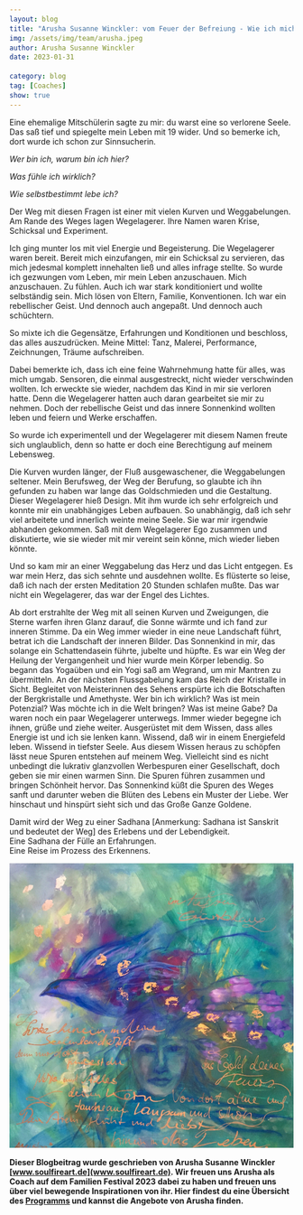 ```yaml
---
layout: blog
title: "Arusha Susanne Winckler: vom Feuer der Befreiung - Wie ich mich selber immer wieder befreite und zur Sinnsucherin wurde"
img: /assets/img/team/arusha.jpeg
author: Arusha Susanne Winckler
date: 2023-01-31

category: blog
tag: [Coaches]
show: true
---
```



Eine ehemalige Mitschülerin sagte zu mir: du warst eine so verlorene Seele. Das saß tief und spiegelte mein Leben mit 19 wider. Und so bemerke ich, dort wurde ich schon zur Sinnsucherin.

*Wer bin ich, warum bin ich hier?*

*Was fühle ich wirklich?*

*Wie selbstbestimmt lebe ich?*

Der Weg mit diesen Fragen ist einer mit vielen Kurven und Weggabelungen. Am Rande des Weges  lagen Wegelagerer. Ihre Namen waren Krise, Schicksal und Experiment.

Ich ging munter los mit viel Energie und Begeisterung. Die Wegelagerer waren bereit. Bereit mich einzufangen, mir ein Schicksal zu servieren, das mich jedesmal komplett innehalten ließ und alles infrage stellte. So wurde ich gezwungen vom Leben, mir mein Leben anzuschauen. Mich anzuschauen. Zu fühlen.
Auch ich war stark konditioniert und wollte selbständig sein. Mich lösen von Eltern, Familie, Konventionen. Ich war ein rebellischer Geist. Und dennoch auch angepaßt. Und dennoch auch schüchtern.

So mixte ich die Gegensätze, Erfahrungen und Konditionen und beschloss, das alles auszudrücken. Meine Mittel: Tanz, Malerei, Performance, Zeichnungen, Träume aufschreiben.

Dabei bemerkte ich, dass ich eine feine Wahrnehmung hatte für alles, was mich umgab. Sensoren, die einmal ausgestreckt, nicht wieder verschwinden wollten. Ich erweckte sie wieder, nachdem das Kind in mir sie verloren hatte. Denn die Wegelagerer hatten auch daran gearbeitet sie mir zu nehmen. Doch der rebellische Geist und das innere Sonnenkind wollten leben und feiern und Werke erschaffen.

So wurde ich experimentell und der Wegelagerer mit diesem Namen freute sich unglaublich, denn so hatte er doch eine Berechtigung auf meinem Lebensweg.

Die Kurven wurden länger, der Fluß ausgewaschener, die Weggabelungen seltener. Mein Berufsweg, der Weg der Berufung, so glaubte ich ihn gefunden zu haben war lange das Goldschmieden und die Gestaltung. Dieser Wegelagerer hieß Design. Mit ihm wurde ich sehr erfolgreich und konnte mir ein unabhängiges Leben aufbauen. So unabhängig, daß ich sehr viel arbeitete und innerlich weinte meine Seele. Sie war mir irgendwie abhanden gekommen. Saß mit dem Wegelagerer Ego zusammen und diskutierte, wie sie wieder mit mir vereint sein könne, mich wieder lieben könnte.

Und so kam mir an einer Weggabelung das Herz und das Licht entgegen. Es war mein Herz, das sich sehnte und ausdehnen wollte. Es flüsterte so leise, daß ich nach der ersten Meditation 20 Stunden schlafen mußte. Das war nicht ein Wegelagerer, das war der Engel des Lichtes.

Ab dort erstrahlte der Weg mit all seinen Kurven und Zweigungen, die Sterne warfen ihren Glanz darauf, die Sonne wärmte und ich fand zur inneren Stimme.
Da ein Weg immer wieder in eine neue Landschaft führt, betrat ich die Landschaft der inneren Bilder. Das Sonnenkind in mir, das solange ein Schattendasein führte, jubelte und hüpfte.
Es war ein Weg der Heilung der Vergangenheit und hier wurde mein Körper lebendig. So begann das Yogaüben und ein Yogi saß am Wegrand, um mir Mantren zu übermitteln.
An der nächsten Flussgabelung kam das Reich der Kristalle in Sicht. Begleitet von Meisterinnen des Sehens erspürte ich die Botschaften der Bergkristalle und Amethyste. Wer bin ich wirklich? Was ist mein Potenzial? Was möchte ich in die Welt bringen? Was ist meine Gabe?
Da waren noch ein paar Wegelagerer unterwegs. Immer wieder begegne ich ihnen, grüße und ziehe weiter. Ausgerüstet mit dem Wissen, dass alles Energie ist und ich sie lenken kann. Wissend, daß wir in einem Energiefeld leben. Wissend in tiefster Seele.
Aus diesem Wissen heraus zu schöpfen lässt neue Spuren entstehen auf meinem Weg. Vielleicht sind es nicht unbedingt die lukrativ glanzvollen Werbespuren einer Gesellschaft, doch geben sie mir einen warmen Sinn. Die Spuren führen zusammen und bringen Schönheit hervor.
Das Sonnenkind küßt die Spuren des Weges sanft und darunter weben die Blüten des Lebens ein Muster der Liebe. Wer hinschaut und hinspürt sieht sich und das Große Ganze Goldene.

Damit wird der Weg zu einer Sadhana [Anmerkung: Sadhana ist Sanskrit und bedeutet der Weg] des Erlebens und der Lebendigkeit.
<br>Eine Sadhana der Fülle an Erfahrungen.
<br>Eine Reise im Prozess des Erkennens.

![asdf](/assets/img/blog/arusha_wilderwogel.jpeg)

**Dieser Blogbeitrag wurde geschrieben von Arusha Susanne Winckler [www.soulfireart.de](www.soulfireart.de). Wir freuen uns Arusha als Coach auf dem Familien Festival 2023 dabei zu haben und freuen uns über viel bewegende Inspirationen von ihr. Hier findest du eine Übersicht des [Programms](/#programm) und kannst die Angebote von Arusha finden.**
